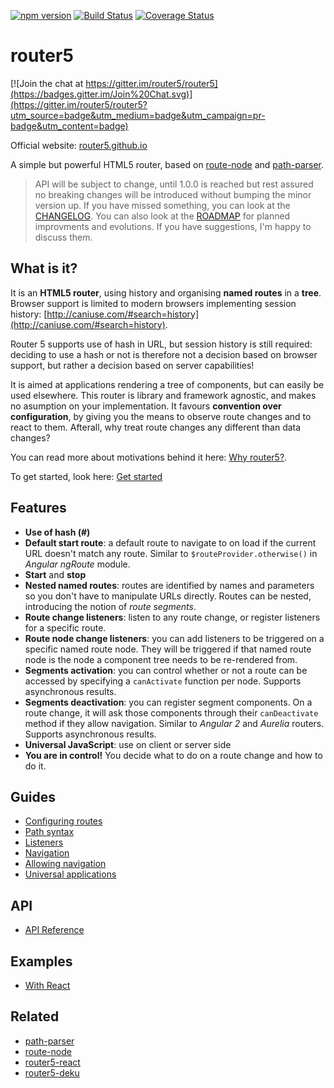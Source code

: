 [![npm version](https://badge.fury.io/js/router5.svg)](http://badge.fury.io/js/router5)
[![Build Status](https://travis-ci.org/router5/router5.svg)](https://travis-ci.org/router5/router5)
[![Coverage Status](https://coveralls.io/repos/router5/router5/badge.svg)](https://coveralls.io/r/router5/router5)

# router5

[![Join the chat at https://gitter.im/router5/router5](https://badges.gitter.im/Join%20Chat.svg)](https://gitter.im/router5/router5?utm_source=badge&utm_medium=badge&utm_campaign=pr-badge&utm_content=badge)

Official website: [router5.github.io](http://router5.github.io)

A simple but powerful HTML5 router, based on [route-node](https://github.com/troch/route-node)
and [path-parser](https://github.com/troch/path-parser).

> API will be subject to change, until 1.0.0 is reached but rest assured no breaking changes will be introduced without bumping
the minor version up. If you have missed something, you can look at the [CHANGELOG](./CHANGELOG.md). You can also look at the
[ROADMAP](./ROADMAP.md) for planned improvments and evolutions. If you have suggestions, I'm happy to discuss them.

## What is it?

It is an __HTML5 router__, using history and organising __named routes__ in a __tree__. Browser support
is limited to modern browsers implementing session history: [http://caniuse.com/#search=history](http://caniuse.com/#search=history).

Router 5 supports use of hash in URL, but session history is still required: deciding
to use a hash or not is therefore not a decision based on browser support, but rather a decision based
on server capabilities!

It is aimed at applications rendering a tree of components, but can easily be used elsewhere.
This router is library and framework agnostic, and makes no asumption on your implementation.
It favours __convention over configuration__, by giving you the means to observe route changes
and to react to them. Afterall, why treat route changes any different than data changes?

You can read more about motivations behind it here: [Why router5?](http://router5.github.io/docs/why-router5.html).

To get started, look here: [Get started](http://router5.github.io/docs/why-router5.html)

## Features

- __Use of hash (#)__
- __Default start route__: a default route to navigate to on load if the current URL doesn't match any route. Similar to `$routeProvider.otherwise()` in _Angular ngRoute_ module.
- __Start__ and __stop__
- __Nested named routes__: routes are identified by names and parameters so you don't have to manipulate URLs
directly. Routes can be nested, introducing the notion of _route segments_.
- __Route change listeners__: listen to any route change, or register listeners for a specific route.
- __Route node change listeners__: you can add listeners to be triggered on a specific named route node. They will be triggered if that named route node is the node a component tree needs to be re-rendered from.
- __Segments activation__: you can control whether or not a route can be accessed by specifying a `canActivate`
function per node. Supports asynchronous results.
- __Segments deactivation__: you can register segment components. On a route change, it will ask those components through their `canDeactivate` method if they allow navigation. Similar to _Angular 2_ and _Aurelia_ routers. Supports asynchronous results.
- __Universal JavaScript__: use on client or server side
- __You are in control!__ You decide what to do on a route change and how to do it.


## Guides

- [Configuring routes](http://router5.github.io/docs/configuring-routes.html)
- [Path syntax](http://router5.github.io/docs/path-syntax.html)
- [Listeners](http://router5.github.io/docs/listeners.html)
- [Navigation](http://router5.github.io/docs/navigation.html)
- [Allowing navigation](http://router5.github.io/docs/preventing-navigation.html)
- [Universal applications](http://router5.github.io/docs/universal-applications.html)

## API

- [API Reference](http://router5.github.io/docs/preventing-navigation.html)

## Examples

- [With React](http://router5.github.io/docs/with-react.html)

## Related

- [path-parser](https://github.com/troch/path-parser)
- [route-node](https://github.com/troch/route-node)
- [router5-react](https://github.com/router5/router5-react)
- [router5-deku](https://github.com/router5/router5-deku)
